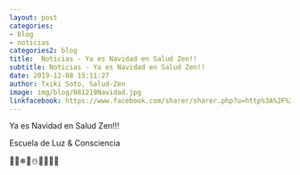 ```yaml
---
layout: post
categories:
- blog
- noticias
categories2: blog
title:  Noticias - Ya es Navidad en Salud Zen!!
subtitle: Noticias - Ya es Navidad en Salud Zen!!
date: 2019-12-08 15:11:27
author: Txiki Soto, Salud-Zen
image: img/blog/081219Navidad.jpg
linkfacebook: https://www.facebook.com/sharer/sharer.php?u=http%3A%2F%2Fwww.salud-zen.com%2Fblog%2Fnoticias%2F2019%2F12%2F08%2Fnoticias-Navidad.html&amp;src=sdkpreparse
---
```

Ya es Navidad en Salud Zen!!!  

Escuela de Luz & Consciencia  

🎅🤗❄🎅☃️🐪✨🎊🎄

